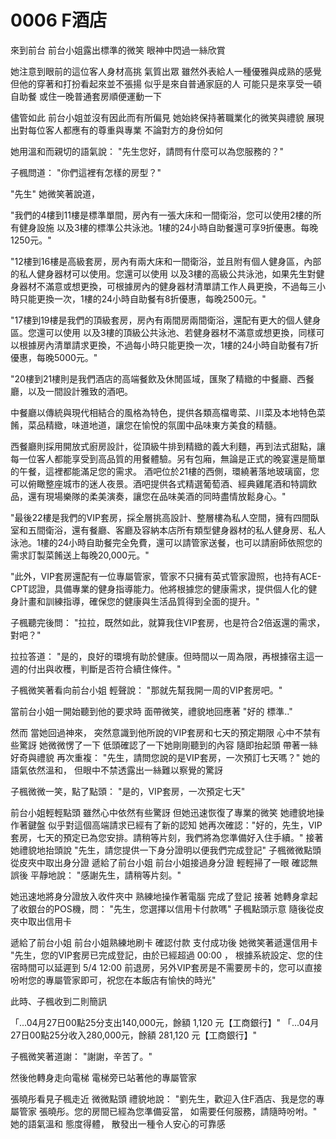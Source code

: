 # 0006 F酒店

來到前台
前台小姐露出標準的微笑
眼神中閃過一絲欣賞

她注意到眼前的這位客人身材高挑
氣質出眾
雖然外表給人一種優雅與成熟的感覺
但他的穿著和打扮看起來並不張揚
似乎是來自普通家庭的人
可能只是來享受一頓自助餐
或住一晚普通套房順便運動一下

儘管如此
前台小姐並沒有因此而有所偏見
她始終保持著職業化的微笑與禮貌
展現出對每位客人都應有的尊重與專業
不論對方的身份如何

她用溫和而親切的語氣說：
"先生您好，請問有什麼可以為您服務的？"

子楓問道：
"你們這裡有怎樣的房型？"

"先生"
她微笑著說道，

"我們的4樓到11樓是標準單間，房內有一張大床和一間衛浴，您可以使用2樓的所有健身設施
以及3樓的標準公共泳池。1樓的24小時自助餐還可享9折優惠。每晚1250元。"

"12樓到16樓是高級套房，房內有兩大床和一間衛浴，並且附有個人健身區，內部的私人健身器材可以使用。您還可以使用 以及3樓的高級公共泳池，如果先生對健身器材不滿意或想更換，可根據房內的健身器材清單請工作人員更換，不過每三小時只能更換一次，1樓的24小時自助餐有8折優惠，每晚2500元。"

"17樓到19樓是我們的頂級套房，房內有兩間房兩間衛浴，還配有更大的個人健身區。您還可以使用 以及3樓的頂級公共泳池、若健身器材不滿意或想更換，同樣可以根據房內清單請求更換，不過每小時只能更換一次，1樓的24小時自助餐有7折優惠，每晚5000元。"

"20樓到21樓則是我們酒店的高端餐飲及休閒區域，匯聚了精緻的中餐廳、西餐廳，以及一間設計雅致的酒吧。

中餐廳以傳統與現代相結合的風格為特色，提供各類高檔粵菜、川菜及本地特色菜餚，菜品精緻，味道地道，讓您在愉悅的氛圍中品味東方美食的精髓。

西餐廳則採用開放式廚房設計，從頂級牛排到精緻的義大利麵，再到法式甜點，讓每一位客人都能享受到高品質的用餐體驗。另有包廂，無論是正式的晚宴還是簡單的午餐，這裡都能滿足您的需求。
酒吧位於21樓的西側，環繞著落地玻璃窗，您可以俯瞰整座城市的迷人夜景。酒吧提供各式精選葡萄酒、經典雞尾酒和特調飲品，還有現場樂隊的柔美演奏，讓您在品味美酒的同時盡情放鬆身心。"

"最後22樓是我們的VIP套房，採全層挑高設計、整層樓為私人空間，擁有四間臥室和五間衛浴，還有餐廳、客廳及容納本店所有類型健身器材的私人健身房、私人泳池。1樓的24小時自助餐完全免費，還可以請管家送餐，也可以請廚師依照您的需求訂製菜餚送上每晚20,000元。"

"此外，VIP套房還配有一位專屬管家，管家不只擁有英式管家證照，也持有ACE-CPT認證，具備專業的健身指導能力。他將根據您的健康需求，提供個人化的健身計畫和訓練指導，確保您的健康與生活品質得到全面的提升。"

子楓聽完後問：
"拉拉，既然如此，就算我住VIP套房，也是符合2倍返還的需求，對吧？"

拉拉答道：
"是的，良好的環境有助於健康。但時間以一周為限，再根據宿主這一週的付出與收穫，判斷是否符合續住條件。"

子楓微笑著看向前台小姐
輕聲說：
"那就先幫我開一周的VIP套房吧。"

當前台小姐一開始聽到他的要求時
面帶微笑，禮貌地回應著
"好的 標準.."

然而
當她回過神來，
突然意識到他所說的VIP套房和七天的預定期限
心中不禁有些驚訝
她微微愣了一下
低頭確認了一下她剛剛聽到的內容
隨即抬起頭
帶著一絲好奇與禮貌
再次重複：
"先生，請問您說的是VIP套房，一次預訂七天嗎？"
她的語氣依然溫和，
但眼中不禁透露出一絲難以察覺的驚訝

子楓微微一笑，點了點頭：
"是的，VIP套房，一次預定七天"

前台小姐輕輕點頭
雖然心中依然有些驚訝
但她迅速恢復了專業的微笑
她禮貌地操作著鍵盤
似乎對這個高端請求已經有了新的認知
她再次確認："好的，先生，VIP套房，七天的預定已為您安排。請稍等片刻，我們將為您準備好入住手續。"
接著
她禮貌地抬頭說
"先生，請您提供一下身分證明以便我們完成登記"
子楓微微點頭
從皮夾中取出身分證
遞給了前台小姐
前台小姐接過身分證
輕輕掃了一眼
確認無誤後
平靜地說：
"感謝先生，請稍等片刻。"

她迅速地將身分證放入收件夾中
熟練地操作著電腦
完成了登記
接著
她轉身拿起了收銀台的POS機，問：
"先生，您選擇以信用卡付款嗎"
子楓點頭示意
隨後從皮夾中取出信用卡

遞給了前台小姐
前台小姐熟練地刷卡
確認付款
支付成功後
她微笑著遞還信用卡
"先生，您的VIP套房已完成登記，由於已經超過 00:00 ， 根據系統設定、您的住宿時間可以延遲到 5/4 12:00 前退房，另外VIP套房是不需要房卡的，您可以直接吩咐您的專屬管家即可，祝您在本飯店有愉快的時光"

此時、子楓收到二則簡訊

「...04月27日00點25分支出140,000元，餘額 1,120 元【工商銀行】"
「...04月27日00點25分收入280,000元，餘額 281,120 元【工商銀行】"

子楓微笑著道謝：
"謝謝，辛苦了。"

然後他轉身走向電梯
電梯旁已站著他的專屬管家

張曉彤看見子楓走近
微微點頭
禮貌地說：
"劉先生，歡迎入住F酒店、我是您的專屬管家 張曉彤。您的房間已經為您準備妥當，
如需要任何服務，請隨時吩咐。"
她的語氣溫和
態度得體，
散發出一種令人安心的可靠感